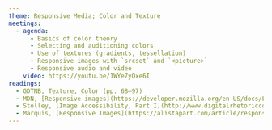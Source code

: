 ```yaml
---
theme: Responsive Media; Color and Texture
meetings:
  - agenda:
      - Basics of color theory
      - Selecting and auditioning colors
      - Use of textures (gradients, tessellation)
      - Responsive images with `srcset` and `<picture>`
      - Responsive audio and video
    video: https://youtu.be/1WYe7yOxe6I
readings:
  - GDTNB, Texture, Color (pp. 68–97)
  - MDN, [Responsive images](https://developer.mozilla.org/en-US/docs/Learn/HTML/Multimedia_and_embedding/Responsive_images)
  - Stolley, [Image Accessibility, Part I](http://www.digitalrhetoriccollaborative.org/2016/06/15/image-accessibility-part-i-beyond-alt-attributes/) and [Part II](https://www.digitalrhetoriccollaborative.org/2016/06/21/image-accessibility-part-ii-beyond-src-attributes/)
  - Marquis, [Responsive Images](https://alistapart.com/article/responsive-images/)
---
```

